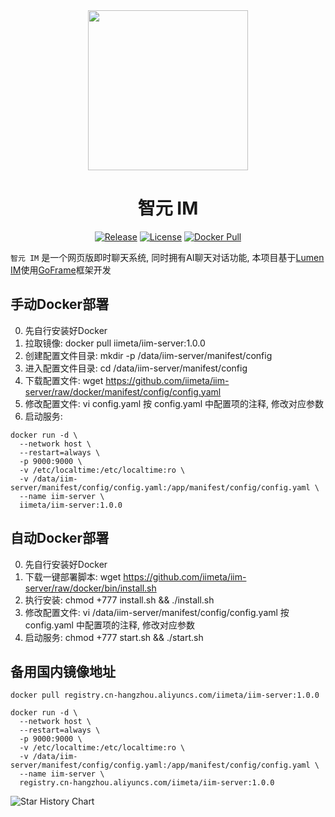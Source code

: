 <div align=center>

<img src="https://iim.ai/public/images/logo.png" width="256"/>

# 智元 IM

[![Release](https://img.shields.io/github/v/release/iimeta/iim-server?color=blue)](https://github.com/iimeta/iim-server/releases)
[![License](https://img.shields.io/static/v1?label=license&message=MIT&color=green)](https://github.com/iimeta/iim-server/blob/main/LICENSE)
[![Docker Pull](https://img.shields.io/docker/pulls/iimeta/iim-server?color=brightblue)](https://hub.docker.com/repository/docker/iimeta/iim-server)

</div>

`智元 IM` 是一个网页版即时聊天系统, 同时拥有AI聊天对话功能, 本项目基于[Lumen IM](https://github.com/gzydong/go-chat)使用[GoFrame](https://github.com/gogf/gf)框架开发

## 手动Docker部署
0. 先自行安装好Docker
1. 拉取镜像: docker pull iimeta/iim-server:1.0.0
2. 创建配置文件目录: mkdir -p /data/iim-server/manifest/config
5. 进入配置文件目录: cd /data/iim-server/manifest/config
6. 下载配置文件: wget https://github.com/iimeta/iim-server/raw/docker/manifest/config/config.yaml
7. 修改配置文件: vi config.yaml 按 config.yaml 中配置项的注释, 修改对应参数
8. 启动服务: 
```shell
docker run -d \
  --network host \
  --restart=always \
  -p 9000:9000 \
  -v /etc/localtime:/etc/localtime:ro \
  -v /data/iim-server/manifest/config/config.yaml:/app/manifest/config/config.yaml \
  --name iim-server \
  iimeta/iim-server:1.0.0
```

## 自动Docker部署
0. 先自行安装好Docker
1. 下载一键部署脚本: wget https://github.com/iimeta/iim-server/raw/docker/bin/install.sh
2. 执行安装: chmod +777 install.sh && ./install.sh
3. 修改配置文件: vi /data/iim-server/manifest/config/config.yaml 按 config.yaml 中配置项的注释, 修改对应参数
4. 启动服务: chmod +777 start.sh && ./start.sh

## 备用国内镜像地址
```shell
docker pull registry.cn-hangzhou.aliyuncs.com/iimeta/iim-server:1.0.0
```
```shell
docker run -d \
  --network host \
  --restart=always \
  -p 9000:9000 \
  -v /etc/localtime:/etc/localtime:ro \
  -v /data/iim-server/manifest/config/config.yaml:/app/manifest/config/config.yaml \
  --name iim-server \
  registry.cn-hangzhou.aliyuncs.com/iimeta/iim-server:1.0.0
```


![Star History Chart](https://api.star-history.com/svg?repos=iimeta/iim-server&type=Date)
